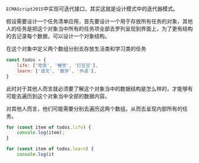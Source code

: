 ```ECMAScript2015```中实现可迭代接口，其实这就是设计模式中的迭代器模式。

假设需要设计一个任务清单应用，首先要设计一个用于存放所有任务的对象，其他人的任务是把这个对象当中所有的任务项全部去罗列呈现到界面上，为了更有结构的去记录每个数据，可以设计一个对象结构。

在这个对象中定义两个数组分别去存放生活类和学习类的任务

```js
const todos = {
    life: ['吃饭', '睡觉', '打豆豆'],
    learn: ['语文', '数学', '外语'],
}
```

此时对于其他人而言就必须要了解这个对象当中的数据结构是怎么样的，才能够有可能去遍历到这个对象当中全部的数据内容。

对其他人而言，他们可能需要分别去遍历这两个数组。从而去呈现内部所有的任务。

```js
for (const item of todos.life) {
    console.log(item);
}

for (const item of todos.learn) {
    console.log(it